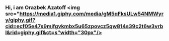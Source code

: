 ### Hi, i am Orazbek Azatoff <img src="https://media1.giphy.com/media/gM5qFksULw54NMWyry/giphy.gif?cid=ecf05e47s9mjfgvkmbx5u65zpovcz5qw814s39c2t6w3vrbl&rid=giphy.gif&ct=s"width="30px"/> 

